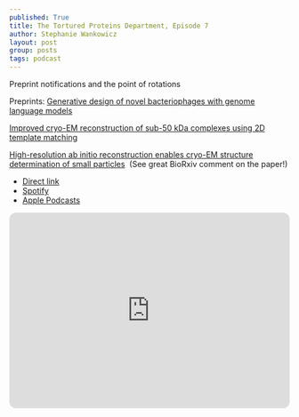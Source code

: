 ```yaml
---
published: True
title: The Tortured Proteins Department, Episode 7
author: Stephanie Wankowicz
layout: post
group: posts
tags: podcast
---
```


Preprint notifications and the point of rotations

Preprints:
[Generative design of novel bacteriophages with genome language models⁠](https://www.biorxiv.org/content/10.1101/2025.09.12.675911v1)

⁠[Improved cryo-EM reconstruction of sub-50 kDa complexes using 2D template matching](https://www.biorxiv.org/content/10.1101/2025.09.11.675606v1) ⁠

⁠[High-resolution ab initio reconstruction enables cryo-EM structure determination of small particles](https://www.biorxiv.org/content/10.1101/2025.09.08.674935v1) ⁠ (See great BioRxiv comment on the paper!) 



- [Direct link](http://cdn.fraserlab.com/audio/TTPD_7.mp3) 
- [Spotify](https://open.spotify.com/episode/5TeDxS4kNElD2K2XKM6dqH?si=de01ab4095d844a8)
- [Apple Podcasts](https://podcasts.apple.com/us/podcast/episode-6-open-science-and-the-future-of-engagement/id1802420696?i=1000724206275)

<iframe data-testid="embed-iframe" style="border-radius:12px" src="https://open.spotify.com/embed/episode/5TeDxS4kNElD2K2XKM6dqH?utm_source=generator" width="100%" height="352" frameBorder="0" allowfullscreen="" allow="autoplay; clipboard-write; encrypted-media; fullscreen; picture-in-picture" loading="lazy"></iframe>

